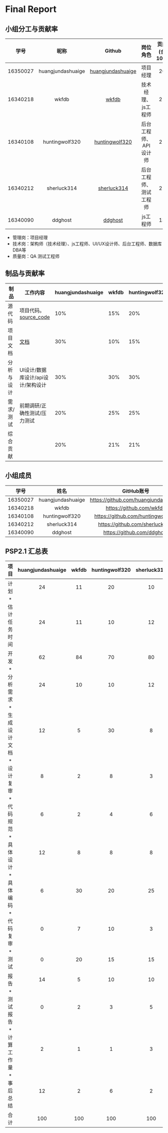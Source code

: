 # Final Report


## 小组分工与贡献率

|学号|昵称|Github|岗位角色|贡献率(合计100%)|
|:--:|:--:|:--:|:--:|:--:|
|16350027|huangjundashuaige|[huangjundashuaige](https://github.com/orgs/whatsup-sysu/people/huangjundashuaige)|项目经理|20%|
|16340218|wkfdb|[wkfdb](https://github.com/orgs/whatsup-sysu/people/wkfdb)|技术经理、js工程师|21%|
|16340108|huntingwolf320|[huntingwolf320](https://github.com/orgs/whatsup-sysu/people/huntingwolf320)|后台工程师、API设计师|21%|
|16340212|sherluck314|[sherluck314](https://github.com/orgs/whatsup-sysu/people/sherluck314)|后台工程师、测试工程师|21%|
|16340090|ddghost|[ddghost](https://github.com/orgs/earn-big-money/people/ddghost)|js工程师|13%|

* 管理岗：项目经理
* 技术岗：架构师（技术经理）、js工程师、UI/UX设计师、后台工程师、数据库DBA等
* 质量岗：QA 测试工程师

## 制品与贡献率

| 制品       |   工作内容    | huangjundashuaige | wkfdb | huntingwolf320 | sherluck314 |  ddghost |
| ---------- | ------------------------------------------------------------ | ---- | ------ | ------ | ------ | ------ | 
| 源代码     | 项目代码。<br />[source_code](https://github.com/whatsup-sysu)| 10% | 15% | 20%    | 25%    |    15%    |
| 项目文档   | [文档](https://github.com/whatsup-sysu/documents)             | 30% | 10% | 15%   | 37%     |    3%      |
| 分析与设计 | UI设计/数据库设计/api设计/架构设计                              | 30% | 30% | 30%   | 10%    |     15%      |
| 需求/测试| 前期调研/正确性测试/压力测试                                      | 20% | 25% | 25%   | 15%    |     15%      |
| 综合贡献   |                                                              | 20%  | 21% | 21%    | 21%    |    13%     |


## 小组成员

|   学号   |  姓名  |           GitHub账号            |
| :------: | :----: | :-----------------------------: |
| 16350027 |  huangjundashuaige  |  https://github.com/huangjundashuaige  |
| 16340218 | wkfdb | https://github.com/wkfdb  |
| 16340108 | huntingwolf320 | https://github.com/huntingwolf320 |
| 16340212 | sherluck314 | https://github.com/sherluck314  |
| 16340090 | ddghost | https://github.com/ddghost  |
## PSP2.1 汇总表

|      项目    | huangjundashuaige | wkfdb | huntingwolf320 | sherluck314 | ddghost |
| :------------: | :--: | :----: | :----: | :----: | :----: | 
|      计划    |   24   |   11   |    20    |   10     |   11   |
| * 估计任务时间 |   24  |   11   |    10    |    12    |   11   |  
|      开发      |   62   |   84   |    70    |   80   |   80    |
|   * 分析需求   |   24   |   10   |    10    |   12     | 18     |
| * 生成设计文档 |   12   |   5    |    30    |    8    |   8    |
|   * 设计复审   |   8   |   2   |    8    |    3    |      5    |
|   * 代码规范   |   6   |   2    |    4   |    6    |      2    |
|   * 具体设计   |    12  |   8   |    8    |    8    |     6   |
|    * 具体编码     |   6   | 30 |    20   |     25      |  24   |
|   * 代码复审   |   0   |   7   |    10    |    3    |     5    |
|    * 测试      |   0   |   20   |    15    |   15     |   12  |
|    报告        |  14   | 5 |  10    |   10    |          9     |
|   * 测试报告   |   0   | 2 |    3    |   5     |         5      |
|  * 计算工作量  |   2   | 1 |    1    |    3    |         2      |
|  * 事后总结    |   12   | 2 |     6   |   2   |         2       |
| 合计 | 100 | 100 | 100 | 100 |  100 |
